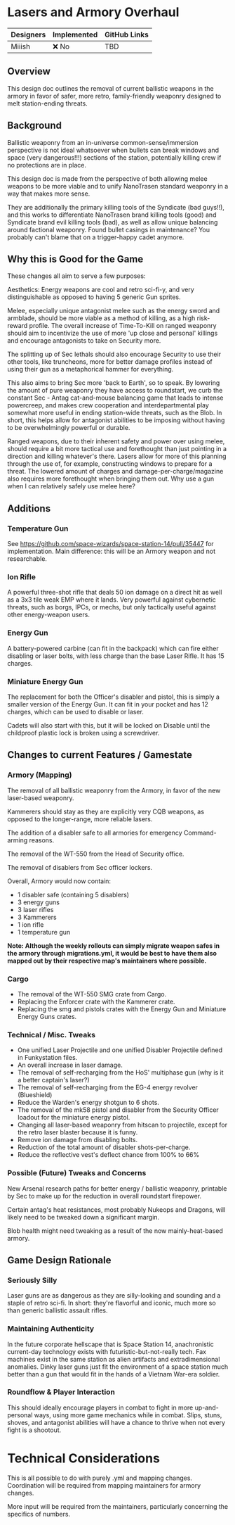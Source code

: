 # Lasers and Armory Overhaul

| Designers | Implemented | GitHub Links |
|---|---|---|
| Miiish | :x: No | TBD |

## Overview

This design doc outlines the removal of current ballistic weapons in the armory in favor of safer, more retro, family-friendly weaponry designed to melt station-ending threats.

## Background

Ballistic weaponry from an in-universe common-sense/immersion perspective is not ideal whatsoever when bullets can break windows and space (very dangerous!!!) sections of the station, potentially killing crew if no protections are in place.

This design doc is made from the perspective of both allowing melee weapons to be more viable and to unify NanoTrasen standard weaponry in a way that makes more sense.

They are additionally the primary killing tools of the Syndicate (bad guys!!), and this works to differentiate NanoTrasen brand killing tools (good) and Syndicate brand evil killing tools (bad), as well as allow unique balancing around factional weaponry. Found bullet casings in maintenance? You probably can't blame that on a trigger-happy cadet anymore.

## Why this is Good for the Game

These changes all aim to serve a few purposes:

Aesthetics: Energy weapons are cool and retro sci-fi-y, and very distinguishable as opposed to having 5 generic Gun sprites.

Melee, especially unique antagonist melee such as the energy sword and armblade, should be more viable as a method of killing, as a high risk-reward profile. The overall increase of Time-To-Kill on ranged weaponry should aim to incentivize the use of more 'up close and personal' killings and encourage antagonists to take on Security more.

The splitting up of Sec lethals should also encourage Security to use their other tools, like truncheons, more for better damage profiles instead of using their gun as a metaphorical hammer for everything.

This also aims to bring Sec more 'back to Earth', so to speak. By lowering the amount of pure weaponry they have access to roundstart, we curb the constant Sec - Antag cat-and-mouse balancing game that leads to intense powercreep, and makes crew cooperation and interdepartmental play somewhat more useful in ending station-wide threats, such as the Blob. In short, this helps allow for antagonist abilities to be imposing without having to be overwhelmingly powerful or durable.

Ranged weapons, due to their inherent safety and power over using melee, should require a bit more tactical use and forethought than just pointing in a direction and killing whatever's there. Lasers allow for more of this planning through the use of, for example, constructing windows to prepare for a threat. The lowered amount of charges and damage-per-charge/magazine also requires more forethought when bringing them out. Why use a gun when I can relatively safely use melee here?

## Additions

### Temperature Gun
See https://github.com/space-wizards/space-station-14/pull/35447 for implementation. Main difference: this will be an Armory weapon and not researchable.

### Ion Rifle
A powerful three-shot rifle that deals 50 ion damage on a direct hit as well as a 3x3 tile weak EMP where it lands. Very powerful against cybernetic threats, such as borgs, IPCs, or mechs, but only tactically useful against other energy-weapon users.

### Energy Gun
A battery-powered carbine (can fit in the backpack) which can fire either disabling or laser bolts, with less charge than the base Laser Rifle. It has 15 charges.

### Miniature Energy Gun
The replacement for both the Officer's disabler and pistol, this is simply a smaller version of the Energy Gun. It can fit in your pocket and has 12 charges, which can be used to disable or laser.

Cadets will also start with this, but it will be locked on Disable until the childproof plastic lock is broken using a screwdriver.

## Changes to current Features / Gamestate

### Armory (Mapping)

The removal of all ballistic weaponry from the Armory, in favor of the new laser-based weaponry.

Kammerers should stay as they are explicitly very CQB weapons, as opposed to the longer-range, more reliable lasers.

The addition of a disabler safe to all armories for emergency Command-arming reasons.

The removal of the WT-550 from the Head of Security office.

The removal of disablers from Sec officer lockers.

Overall, Armory would now contain:
- 1 disabler safe (containing 5 disablers)
- 3 energy guns
- 3 laser rifles
- 3 Kammerers
- 1 ion rifle
- 1 temperature gun

**Note: Although the weekly rollouts can simply migrate weapon safes in the armory through migrations.yml, it would be best to have them also mapped out by their respective map's maintainers where possible.**

### Cargo

- The removal of the WT-550 SMG crate from Cargo.
- Replacing the Enforcer crate with the Kammerer crate.
- Replacing the smg and pistols crates with the Energy Gun and Miniature Energy Guns crates.

### Technical / Misc. Tweaks

- One unified Laser Projectile and one unified Disabler Projectile defined in Funkystation files.
- An overall increase in laser damage.
- The removal of self-recharging from the HoS' multiphase gun (why is it a better captain's laser?)
- The removal of self-recharging from the EG-4 energy revolver (Blueshield)
- Reduce the Warden's energy shotgun to 6 shots.
- The removal of the mk58 pistol and disabler from the Security Officer loadout for the miniature energy pistol.
- Changing all laser-based weaponry from hitscan to projectile, except for the retro laser blaster because it is funny.
- Remove ion damage from disabling bolts.
- Reduction of the total amount of disabler shots-per-charge.
- Reduce the reflective vest's deflect chance from 100% to 66%

### Possible (Future) Tweaks and Concerns

New Arsenal research paths for better energy / ballistic weaponry, printable by Sec to make up for the reduction in overall roundstart firepower.

Certain antag's heat resistances, most probably Nukeops and Dragons, will likely need to be tweaked down a significant margin.

Blob health might need tweaking as a result of the now mainly-heat-based armory.

## Game Design Rationale

### Seriously Silly

Laser guns are as dangerous as they are silly-looking and sounding and a staple of retro sci-fi. In short: they're flavorful and iconic, much more so than generic ballistic assault rifles.

### Maintaining Authenticity

In the future corporate hellscape that is Space Station 14, anachronistic current-day technology exists with futuristic-but-not-really tech. Fax machines exist in the same station as alien artifacts and extradimensional anomalies. Dinky laser guns just fit the environment of a space station much better than a gun that would fit in the hands of a Vietnam War-era soldier.

### Roundflow & Player Interaction

This should ideally encourage players in combat to fight in more up-and-personal ways, using more game mechanics while in combat. Slips, stuns, shoves, and antagonist abilities will have a chance to thrive when not every fight is a shootout.

# Technical Considerations

This is all possible to do with purely .yml and mapping changes. Coordination will be required from mapping maintainers for armory changes.

More input will be required from the maintainers, particularly concerning the specifics of numbers.
